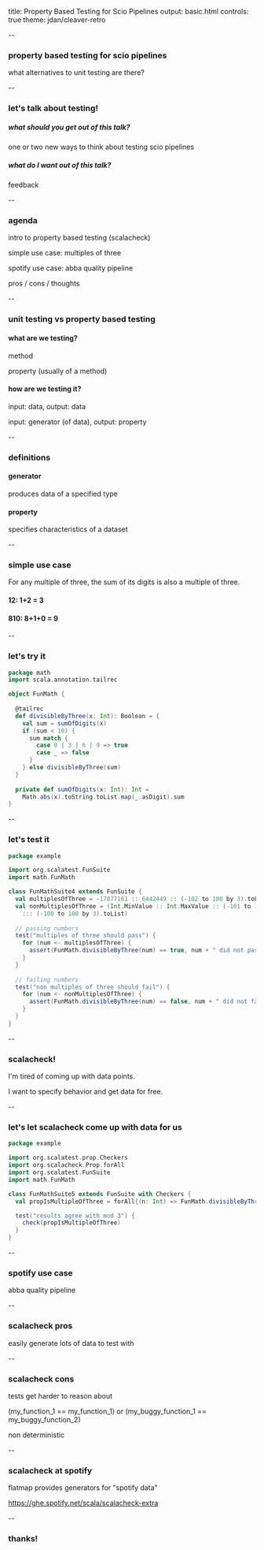 title: Property Based Testing for Scio Pipelines 
output: basic.html
controls: true
theme: jdan/cleaver-retro

--

### property based testing for scio pipelines

what alternatives to unit testing are there?

--

### let's talk about testing!

##### what should you get out of this talk?

one or two new ways to think about testing scio pipelines

##### what do I want out of this talk?

feedback

--

### agenda

intro to property based testing (scalacheck)

simple use case: multiples of three

spotify use case: abba quality pipeline

pros / cons / thoughts

--

### unit testing vs property based testing
#### what are we testing?

method

property (usually of a method)

#### how are we testing it?

input: data, output: data

input: generator (of data), output: property

--

### definitions
#### generator

produces data of a specified type

#### property

specifies characteristics of a dataset

--

### simple use case

For any multiple of three, the sum of its digits is also a multiple of three.

####	12: 1+2 = 3

####	810: 8+1+0 = 9

--
### let's try it

```scala
package math
import scala.annotation.tailrec

object FunMath {
  
  @tailrec
  def divisibleByThree(x: Int): Boolean = {
    val sum = sumOfDigits(x)
    if (sum < 10) {
      sum match {
        case 0 | 3 | 6 | 9 => true
        case _ => false
      }
    } else divisibleByThree(sum)
  }
  
  private def sumOfDigits(x: Int): Int = 
    Math.abs(x).toString.toList.map(_.asDigit).sum
}
```
--

### let's test it

```scala
package example

import org.scalatest.FunSuite
import math.FunMath

class FunMathSuite4 extends FunSuite {
  val multiplesOfThree = -17077161 :: 6442449 :: (-102 to 100 by 3).toList  
  val nonMultiplesOfThree = (Int.MinValue :: Int.MaxValue :: (-101 to 100 by 3).toList 
    ::: (-100 to 100 by 3).toList)
  
  // passing numbers
  test("multiples of three should pass") {
    for (num <- multiplesOfThree) {
      assert(FunMath.divisibleByThree(num) == true, num + " did not pass")   
    }
  }
  
  // failing numbers
  test("non multiples of three should fail") {
    for (num <- nonMultiplesOfThree) {
      assert(FunMath.divisibleByThree(num) == false, num + " did not fail")   
    }
  }
}
```
--
### scalacheck!

I'm tired of coming up with data points.

I want to specify behavior and get data for free.

--
### let's let scalacheck come up with data for us

```scala
package example

import org.scalatest.prop.Checkers
import org.scalacheck.Prop.forAll
import org.scalatest.FunSuite
import math.FunMath

class FunMathSuite5 extends FunSuite with Checkers {
  val propIsMultipleOfThree = forAll{(n: Int) => FunMath.divisibleByThree(n) == ((n % 3) == 0)}

  test("results agree with mod 3") {
    check(propIsMultipleOfThree)
  }
}
```
--
### spotify use case

abba quality pipeline

--
### scalacheck pros

easily generate lots of data to test with

--
### scalacheck cons

tests get harder to reason about 

(my\_function\_1 == my\_function\_1)
or 
(my\_buggy\_function\_1 == my\_buggy\_function\_2)

non deterministic

-- 
### scalacheck at spotify

flatmap provides generators for "spotify data"

https://ghe.spotify.net/scala/scalacheck-extra

--
### thanks!
